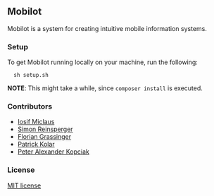 ## Mobilot

Mobilot is a system for creating intuitive mobile information systems.

### Setup

To get Mobilot running locally on your machine, run the following:
```
  sh setup.sh
```
**NOTE**: This might take a while, since `composer install` is executed.




### Contributors
- [Iosif Miclaus](https://github.com/miclaus)
- [Simon Reinsperger](https://github.com/abisz)
- [Florian Grassinger](https://github.com/doomsayer2)
- [Patrick Kolar](https://github.com/DrFritzi)
- [Peter Alexander Kopciak](https://github.com/rikkuporta)

### License

[MIT license](http://opensource.org/licenses/MIT)
